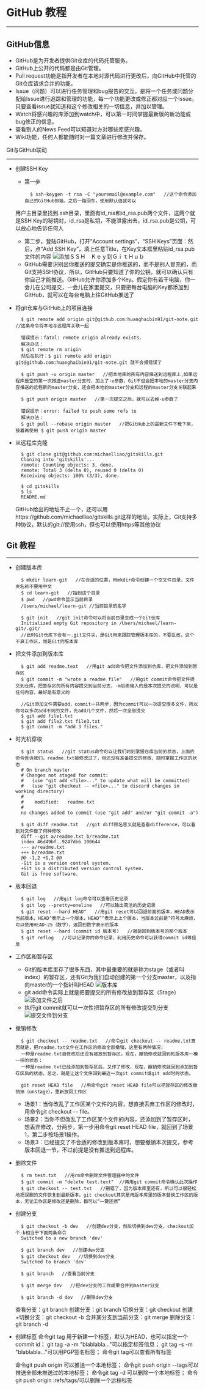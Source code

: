# GitHub 教程 #

----------

## GitHub信息 ##

* GitHub是为开发者提供Git仓库的代码托管服务。
* GitHub上公开的代码都是由Git管理。
* Pull request功能是指开发者在本地对源代码进行更改后，向GitHub中托管的Git仓库请求合并的功能。
* Issue（问题）可以进行任务管理和bug报告的交互。是将一个任务或问题分配给Issue进行追踪和管理的功能，每一个功能更改或修正都对应一个Issue。只要查看issue就知道和这个修改相关的一切信息，并加以管理。
* Watch将感兴趣的库添加到watch中，可以第一时间掌握最新版的新功能或bug修正的信息。
* 查看别人的News Feed可以知道对方对哪些库感兴趣。
* Wiki功能，任何人都能随时对一篇文章进行修改并保存。

Git与GitHub联动

----------
* 创建SSH Key
	* 第一步
		
			$ ssh-keygen -t rsa -C "youremail@example.com"   //这个命令添加自己的GitHub邮箱，之后一路回车，使用默认值就可以
	用户主目录里找到.ssh目录，里面有id_rsa和id_rsa.pub两个文件，这两个就是SSH Key的秘钥对，id_rsa是私钥，不能泄露出去，id_rsa.pub是公钥，可以放心地告诉任何人
	* 第二步，登陆GitHub，打开“Account settings”，“SSH Keys”页面：然后，点“Add SSH Key”，填上任意Title，在Key文本框里粘贴id_rsa.pub文件的内容
	![添加ＳＳＨ　Ｋｅｙ到ＧｉｔＨｕｂ](http://www.liaoxuefeng.com/files/attachments/001384908342205cc1234dfe1b541ff88b90b44b30360da000/0)
	* GitHub需要识别出你推送的提交确实是你推送的，而不是别人冒充的，而Git支持SSH协议，所以，GitHub只要知道了你的公钥，就可以确认只有你自己才能推送。GitHub允许你添加多个Key。假定你有若干电脑，你一会儿在公司提交，一会儿在家里提交，只要把每台电脑的Key都添加到GitHub，就可以在每台电脑上往GitHub推送了
* 将git仓库与GitHub上的项目连接
		
		$ git remote add origin git@github.com:huanghaibin91/git-note.git   //这条命令将本地与远程库关联一起
		
		错误提示：fatal: remote origin already exists.
		解决办法：
		$ git remote rm origin
		然后在执行：$ git remote add origin git@github.com:huanghaibin91/git-note.git 就不会报错误了
		
		$ git push -u origin master   //把本地库的所有内容推送到远程库上,如果远程库是空的第一次推送master分支时，加上了-u参数，Git不但会把本地的master分支内容推送的远程新的master分支，还会把本地的master分支和远程的master分支关联起来

		$ git push origin master   //第一次提交之后，就可以去掉-u参数了

		错误提示：error: failed to push some refs to 
		解决办法：
		$ git pull --rebase origin master   //把GitHub上的最新文件下载下来，接着再使用 $ git push origin master
* 从远程库克隆
		
		$ git clone git@github.com:michaelliao/gitskills.git
		Cloning into 'gitskills'...
		remote: Counting objects: 3, done.
		remote: Total 3 (delta 0), reused 0 (delta 0)
		Receiving objects: 100% (3/3), done.

		$ cd gitskills
		$ ls
		README.md
	GitHub给出的地址不止一个，还可以用https://github.com/michaelliao/gitskills.git这样的地址。实际上，Git支持多种协议，默认的git://使用ssh，但也可以使用https等其他协议

## Git 教程 ##

----------
* 创建版本库

		$ mkdir learn-git   //在合适的位置，用mkdir命令创建一个空文件目录，文件夹名称不要用中文
		$ cd learn-git   //指到这个目录
		$ pwd   //pwd命令显示当前目录
		/Users/michael/learn-git //当前目录的名字

		$ git init   //git init命令可以将当前目录变成一个Git仓库
		Initialized empty Git repository in /Users/michael/learn-git/.git/
		//此时Git仓库下会有一.git文件夹，是Git用来跟踪管理版本库的，不要乱改，这个不算工作区，而是Git的版本库
* 把文件添加到版本库
		
		$ git add readme.text   //用git add命令把文件添加到仓库，把文件添加到暂存区
		$ git commit -m "wrote a readme file"   //用git commit命令把文件提交到仓库，把暂存区的所有内容提交到当前分支，-m后面输入的是本次提交的说明，可以是任何内容，最好是有意义的
		
		//Git添加文件需要add，commit一共两步，因为commit可以一次提交很多文件，所以你可以多次add不同的文件，先add几个文件，然后一次全部提交
		$ git add file1.txt
		$ git add file2.txt file3.txt
		$ git commit -m "add 3 files."
* 时光机穿梭
		
		$ git status   //git status命令可以让我们时刻掌握仓库当前的状态，上面的命令告诉我们，readme.txt被修改过了，但还没有准备提交的修改，随时掌握工作区的状态
		# On branch master
		# Changes not staged for commit:
		#   (use "git add <file>..." to update what will be committed)
		#   (use "git checkout -- <file>..." to discard changes in working directory)
		#
		#    modified:   readme.txt
		#
		no changes added to commit (use "git add" and/or "git commit -a")

		$ git diff readme.txt   //git diff顾名思义就是查看difference，可以看到对文件做了何种修改
		diff --git a/readme.txt b/readme.txt
		index 46d49bf..9247db6 100644
		--- a/readme.txt
		+++ b/readme.txt
		@@ -1,2 +1,2 @@
		-Git is a version control system.
		+Git is a distributed version control system.
 		Git is free software.
* 版本回退
		
		$ git log   //用git log命令可以查看历史记录
		$ git log --pretty=oneline   //可以输出简洁的历史记录
		$ git reset --hard HEAD^   //用git reset可以回退前面的版本，HEAD表示当前版本，HEAD^表示上一个版本，HEAD^^表示上上个版本，当版本过前是^符号太麻烦，可以使用HEAD~25（数字），返回到数字表示的版本
		$ git reset --hard (commit id 版本号)   //就能回到版本号的那个版本
		$ git reflog   //可以记录你的命令记录，利用历史命令可以获得commit id等信息
* 工作区和暂存区
	* Git的版本库里存了很多东西，其中最重要的就是称为stage（或者叫index）的暂存区，还有Git为我们自动创建的第一个分支master，以及指向master的一个指针叫HEAD 
	![版本库](http://www.liaoxuefeng.com/files/attachments/001384907702917346729e9afbf4127b6dfbae9207af016000/0)
	* git add命令实际上就是把要提交的所有修改放到暂存区（Stage） 
	![添加文件之后](http://www.liaoxuefeng.com/files/attachments/001384907720458e56751df1c474485b697575073c40ae9000/0)
	* 执行git commit就可以一次性把暂存区的所有修改提交到分支
	![提交文件到分支](http://www.liaoxuefeng.com/files/attachments/0013849077337835a877df2d26742b88dd7f56a6ace3ecf000/0)
* 撤销修改
		
		$ git checkout -- readme.txt   //命令git checkout -- readme.txt意思就是，把readme.txt文件在工作区的修改全部撤销，这里有两种情况:
        一种是readme.txt自修改后还没有被放到暂存区，现在，撤销修改就回到和版本库一模一样的状态；
        一种是readme.txt已经添加到暂存区后，又作了修改，现在，撤销修改就回到添加到暂存区后的状态。总之，就是让这个文件回到最近一次git commit或git add时的状态。

		git reset HEAD file   //用命令git reset HEAD file可以把暂存区的修改撤销掉（unstage），重新放回工作区
	* 场景1：当你改乱了工作区某个文件的内容，想直接丢弃工作区的修改时，用命令git checkout -- file。
	* 场景2：当你不但改乱了工作区某个文件的内容，还添加到了暂存区时，想丢弃修改，分两步，第一步用命令git reset HEAD file，就回到了场景1，第二步按场景1操作。
	* 场景3：已经提交了不合适的修改到版本库时，想要撤销本次提交，参考版本回退一节，不过前提是没有推送到远程库。
* 删除文件
		
		$ rm test.txt   //用rm命令删除文件管理器中的文件
		$ git commit -m "delete test.text"  //再用git commit命令确认此次操作
		$ git checkout -- test.txt   //删错了，因为版本库里还有，所以可以很轻松地把误删的文件恢复到最新版本。git checkout其实是用版本库里的版本替换工作区的版本，无论工作区是修改还是删除，都可以“一键还原”
* 创建分支
		
		$ git checkout -b dev   //创建dev分支，然后切换到dev分支，checkout加个-b相当于下面两条命令
		Switched to a new branch 'dev'

		$ git branch dev   //创建dev分支
		$ git checkout dev   //切换到dev分支
		Switched to branch 'dev'
		
		$ git branch   //查看当前分支

		$ git merge dev   //把dev分支的工作成果合并到master分支

		$ git branch -d dev   //删除dev分支
	查看分支：git branch
	创建分支：git branch <name>
	切换分支：git checkout <name>
	创建+切换分支：git checkout -b <name>
	合并某分支到当前分支：git merge <name>
	删除分支：git branch -d <name>
* 创建标签
    命令git tag <name>用于新建一个标签，默认为HEAD，也可以指定一个commit id；
    git tag -a <tagname> -m "blablabla..."可以指定标签信息；
    git tag -s <tagname> -m "blablabla..."可以用PGP签名标签；
    命令git tag可以查看所有标签
	
	命令git push origin <tagname>可以推送一个本地标签；
	命令git push origin --tags可以推送全部未推送过的本地标签；
	命令git tag -d <tagname>可以删除一个本地标签；
	命令git push origin :refs/tags/<tagname>可以删除一个远程标签